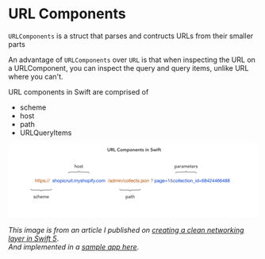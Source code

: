 
# URL Components

`URLComponents` is a struct that parses and contructs URLs from their smaller parts

An advantage of `URLComponents` over `URL` is that when inspecting the URL on a URLComponent, you can inspect the query and query items, unlike URL where you can't.

URL components in Swift are comprised of
- scheme
- host
- path
- URLQueryItems

<img src="/Images/urlComponents.png" width="900"/>

*This image is from an article I published on [creating a clean networking layer in Swift 5](https://medium.com/hackernoon/about-the-networking-layer-in-swift-5-4bb2704a1a4f)*.\
*And implemented in a [sample app here](https://github.com/RinniSwift/NetworkChallenge)*.
